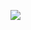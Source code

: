 

<a href="file:///C:/Users/jsm50/OneDrive/%EB%B0%94%ED%83%95%20%ED%99%94%EB%A9%B4/%EC%84%B1%EB%AF%BC/%EC%82%AC%EC%A7%84/%EA%B9%83%ED%97%99%ED%94%84%EB%A1%9C%ED%95%84%EC%82%AC%EC%A7%84/python.svg" target="_blank"><img src="https://img.shields.io/badge/[2. 등록하려는 이름]-[3. #을 뺀 나머지 색깔코드]?style=flat-square&logo=[4. 로고명(아이콘명)]&logoColor=white"/></a>
